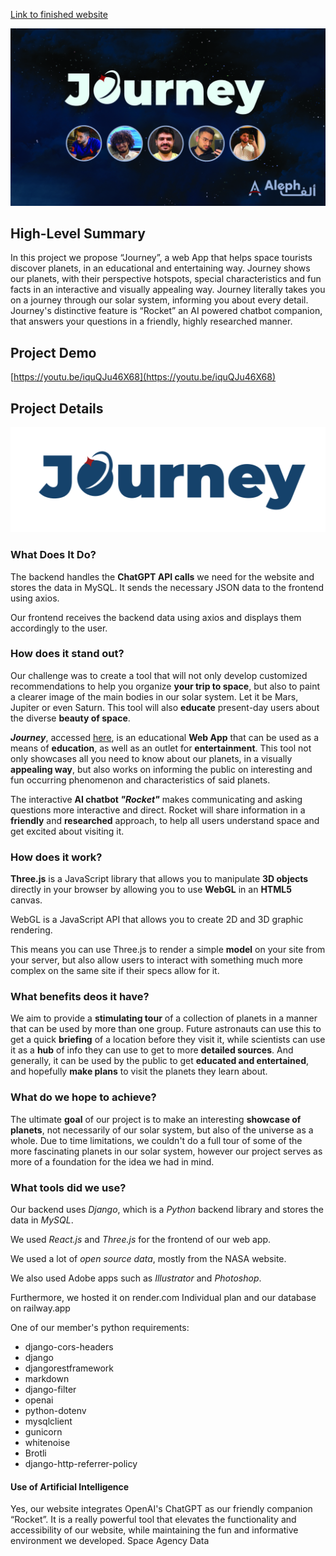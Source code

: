 [Link to finished website](https://journey-b5m9.onrender.com/)

<p align="center">
    <img src="images/banner.jpg" width="750" />
</p>

## High-Level Summary

In this project we propose “Journey”, a web App that helps space tourists discover planets, in an educational and entertaining way. Journey shows our planets, with their perspective hotspots, special characteristics and fun facts in an interactive and visually appealing way. Journey literally takes you on a journey through our solar system, informing you about every detail. Journey's distinctive feature is “Rocket” an AI powered chatbot companion, that answers your questions in a friendly, highly researched manner.

## Project Demo

[https://youtu.be/iquQJu46X68](https://youtu.be/iquQJu46X68)

## Project Details

<p align="center">
    <img src="images/logo.png" width="750" />
</p>

### What Does It Do?

The backend handles the **ChatGPT API calls** we need for the website and stores the data in MySQL. It sends the necessary JSON data to the frontend using axios.

Our frontend receives the backend data using axios and displays them accordingly to the user.

### How does it stand out?

Our challenge was to create a tool that will not only develop customized recommendations to help you organize **your trip to space**, but also to paint a clearer image of the main bodies in our solar system. Let it be Mars, Jupiter or even Saturn. This tool will also **educate** present-day users about the diverse **beauty of space**.

**_Journey_**, accessed [here](https://journey-b5m9.onrender.com/), is an educational **Web App** that can be used as a means of **education**, as well as an outlet for **entertainment**. This tool not only showcases all you need to know about our planets, in a visually **appealing way**, but also works on informing the public on interesting and fun occurring phenomenon and characteristics of said planets.

The interactive **AI chatbot _"Rocket"_** makes communicating and asking questions more interactive and direct. Rocket will share information in a **friendly** and **researched** approach, to help all users understand space and get excited about visiting it.

### How does it work?

**Three.js** is a JavaScript library that allows you to manipulate **3D objects** directly in your browser by allowing you to use **WebGL** in an **HTML5** canvas.

WebGL is a JavaScript API that allows you to create 2D and 3D graphic rendering.

This means you can use Three.js to render a simple **model** on your site from your server, but also allow users to interact with something much more complex on the same site if their specs allow for it.

### What benefits deos it have?

We aim to provide a **stimulating tour** of a collection of planets in a manner that can be used by more than one group. Future astronauts can use this to get a quick **briefing** of a location before they visit it, while scientists can use it as a **hub** of info they can use to get to more **detailed sources**. And generally, it can be used by the public to get **educated and entertained**, and hopefully **make plans** to visit the planets they learn about.

### What do we hope to achieve?

The ultimate **goal** of our project is to make an interesting **showcase of planets**, not necessarily of our solar system, but also of the universe as a whole. Due to time limitations, we couldn't do a full tour of some of the more fascinating planets in our solar system, however our project serves as more of a foundation for the idea we had in mind.

### What tools did we use?

Our backend uses _Django_, which is a _Python_ backend library and stores the data in _MySQL_.

We used _React.js_ and _Three.js_ for the frontend of our web app.

We used a lot of _open source data_, mostly from the NASA website.

We also used Adobe apps such as _Illustrator_ and _Photoshop_.

Furthermore, we hosted it on render.com Individual plan and our database on railway.app

One of our member's python requirements:

- django-cors-headers
- django
- djangorestframework
- markdown
- django-filter
- openai
- python-dotenv
- mysqlclient
- gunicorn
- whitenoise
- Brotli
- django-http-referrer-policy

#### Use of Artificial Intelligence

Yes, our website integrates OpenAI's ChatGPT as our friendly companion “Rocket”. It is a really powerful tool that elevates the functionality and accessibility of our website, while maintaining the fun and informative environment we developed.
Space Agency Data

